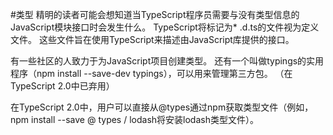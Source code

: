 #类型
精明的读者可能会想知道当TypeScript程序员需要与没有类型信息的JavaScript模块接口时会发生什么。 TypeScript将标记为* .d.ts的文件视为定义文件。 这些文件旨在使用TypeScript来描述由JavaScript库提供的接口。

有一些社区的人致力于为JavaScript项目创建类型。 还有一个叫做typings的实用程序（npm install --save-dev typings），可以用来管理第三方包。 （在TypeScript 2.0中已弃用）

在TypeScript 2.0中，用户可以直接从@types通过npm获取类型文件（例如，npm install --save @ types / lodash将安装lodash类型文件）。